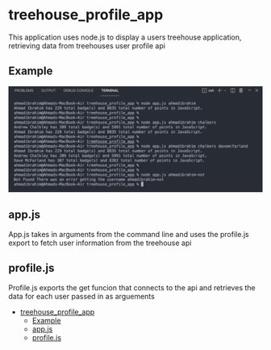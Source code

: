 # treehouse_profile_app

This application uses node.js to display a users treehouse application, retrieving data from treehouses user profile api

## Example

![Example](screenshot.png)

## app.js

App.js takes in arguments from the command line and uses the profile.js export to fetch user information from the treehouse api

## profile.js

Profile.js exports the get funcion that connects to the api and retrieves the data for each user passed in as arguements

- [treehouse_profile_app](#treehouse_profile_app)
  - [Example](#example)
  - [app.js](#appjs)
  - [profile.js](#profilejs)
